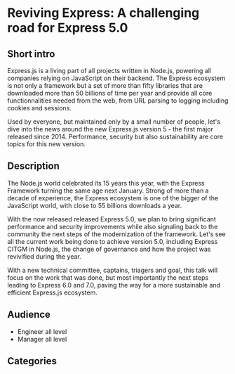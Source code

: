 # Reviving Express: A challenging road for Express 5.0

## Short intro

Express.js is a living part of all projects written in Node.js, powering all companies relying on JavaScript on their backend. The Express ecosystem is not only a framework but a set of more than fifty libraries that are downloaded more than 50 billions of time per year and provide all core functionnalities needed from the web, from URL parsing to logging including cookies and sessions.

Used by everyone, but maintained only by a small number of people, let's dive into the news around the new Express.js version 5 - the first major released since 2014. Performance, security but also sustainability are core topics for this new version.


## Description

The Node.js world celebrated its 15 years this year, with the Express Framework turning the same age next January. Strong of more than a decade of experience, the Express ecosystem is one of the bigger of the JavaScript world, with close to 55 billions downloads a year.

With the now released released Express 5.0, we plan to bring significant performance and security improvements while also signaling back to the community the next steps of the modernization of the framework.
Let's see all the current work being done to achieve version 5.0, including Express CITGM in Node.js, the change of governance and how the project was revivified during the year.

With a new technical committee, captains, triagers and goal, this talk will focus on the work that was done, but most importantly the next steps leading to Express 6.0 and 7.0, paving the way for a more sustainable and efficient Express.js ecosystem.

## Audience

- Engineer all level
- Manager all level

## Categories